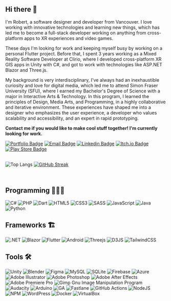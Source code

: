 ## Hi there 👋

I'm Robert, a software designer and developer from Vancouver. I love working with innovative technologies and learning new things, which has led me to become a full-stack developer working on anything from cross-platform apps to XR experiences and video games.

These days I'm looking for work and keeping myself busy by working on a personal Flutter project. Before that, I spent 3 years working as a Mixed Reality Software Developer at Clirio, where I developed cross-platform XR GIS apps in Unity with C#, and got to work with technologies like ASP.NET Blazor and Three.js.

My background is very interdisciplinary, I've always had an inexhaustible curiosity and love for digital media, which led me to attend Simon Fraser University (SFU), where I earned my Bachelor's Degree of Science with a major in Interactive Arts & Technology. In this program, I learned the principles of Design, Media Arts, and Programming, in a highly collaborative and iterative environment. These experiences have shaped me into a designer who emphasizes the user experience, a developer who values scalability and accessibility, and an expert in rapid prototyping.

**Contact me if you would like to make cool stuff together! I'm currently looking for work.**

[![Portfolio Badge](https://rmichels.com/assets/other/GHBadge-Portfolio-v3.svg)](https://rmichels.com/?portfolio_link=github)
[![Email Badge](https://rmichels.com/assets/other/GHBadge-Email-v2.svg)](mailto:hi@rmichels.com)
[![Linkedin Badge](https://img.shields.io/badge/linkedin-%230077B5.svg?style=for-the-badge&logo=linkedin&logoColor=white)](https://www.linkedin.com/in/robert-michels/)
[![Itch.io Badge](https://img.shields.io/badge/Itch-%23FF0B34.svg?style=for-the-badge&logo=Itch.io&logoColor=white)](https://rmichels.itch.io/)
[![Play Store Badge](https://img.shields.io/badge/Google_Play-414141?style=for-the-badge&logo=google-play&logoColor=white)](https://play.google.com/store/apps/developer?id=Studio+RM)

&nbsp;  
![Top Langs](https://github-readme-stats.vercel.app/api/top-langs/?username=Robert01101101&layout=compact&size_weight=0.4&count_weight=0.6&hide=c,c%2B%2B,shaderlab,hlsl,cmake,swift&langs_count=8)
[![GitHub Streak](https://streak-stats.demolab.com?user=Robert01101101&mode=weekly&card_height=190)](https://git.io/streak-stats)



  
&nbsp;  
   
## Programming 👨🏻‍💻
![C#](https://img.shields.io/badge/c%23-%23239120.svg?style=for-the-badge&logo=c-sharp&logoColor=white)
![PHP](https://img.shields.io/badge/php-%23777BB4.svg?style=for-the-badge&logo=php&logoColor=white)
![Dart](https://img.shields.io/badge/Dart-0175C2?style=for-the-badge&logo=dart&logoColor=white)
![HTML5](https://img.shields.io/badge/html5-%23E34F26.svg?style=for-the-badge&logo=html5&logoColor=white)
![CSS3](https://img.shields.io/badge/css3-%231572B6.svg?style=for-the-badge&logo=css3&logoColor=white)
![SASS](https://img.shields.io/badge/SASS-hotpink.svg?style=for-the-badge&logo=SASS&logoColor=white)
![JavaScript](https://img.shields.io/badge/javascript-%23323330.svg?style=for-the-badge&logo=javascript&logoColor=%23F7DF1E)
![Java](https://img.shields.io/badge/java-%23ED8B00.svg?style=for-the-badge&logo=openjdk&logoColor=white)
![Python](https://img.shields.io/badge/Python-FFD43B?style=for-the-badge&logo=python&logoColor=blue)

## Frameworks 🏗️
![.NET](https://img.shields.io/badge/.NET-512BD4?style=for-the-badge&logo=dotnet&logoColor=white)
![Blazor](https://img.shields.io/badge/blazor-%235C2D91.svg?style=for-the-badge&logo=blazor&logoColor=white)
![Flutter](https://img.shields.io/badge/Flutter-02569B?style=for-the-badge&logo=flutter&logoColor=white)
![Android](https://img.shields.io/badge/Android-3DDC84?style=for-the-badge&logo=android&logoColor=white)
![Threejs](https://img.shields.io/badge/threejs-black?style=for-the-badge&logo=three.js&logoColor=white)
![D3JS](https://img.shields.io/badge/d3.js-F9A03C?style=for-the-badge&logo=d3.js&logoColor=white)
![TailwindCSS](https://img.shields.io/badge/tailwindcss-%2338B2AC.svg?style=for-the-badge&logo=tailwind-css&logoColor=white)


## Tools 🛠️
![Unity](https://img.shields.io/badge/unity-%23000000.svg?style=for-the-badge&logo=unity&logoColor=white)
![Blender](https://img.shields.io/badge/blender-%23F5792A.svg?style=for-the-badge&logo=blender&logoColor=white)
![Figma](https://img.shields.io/badge/figma-%23F24E1E.svg?style=for-the-badge&logo=figma&logoColor=white)
![MySQL](https://img.shields.io/badge/mysql-%2300f.svg?style=for-the-badge&logo=mysql&logoColor=white)
![SQLite](https://img.shields.io/badge/sqlite-%2307405e.svg?style=for-the-badge&logo=sqlite&logoColor=white)
![Firebase](https://img.shields.io/badge/Firebase-039BE5?style=for-the-badge&logo=Firebase&logoColor=white)
![Azure](https://img.shields.io/badge/azure-%230072C6.svg?style=for-the-badge&logo=microsoftazure&logoColor=white)
![Adobe Illustrator](https://img.shields.io/badge/adobe%20illustrator-%23FF9A00.svg?style=for-the-badge&logo=adobe%20illustrator&logoColor=white)
![Adobe Photoshop](https://img.shields.io/badge/adobe%20photoshop-%2331A8FF.svg?style=for-the-badge&logo=adobe%20photoshop&logoColor=white)
![Adobe After Effects](https://img.shields.io/badge/Adobe%20After%20Effects-9999FF.svg?style=for-the-badge&logo=Adobe%20After%20Effects&logoColor=white)
![Adobe Premiere Pro](https://img.shields.io/badge/Adobe%20Premiere%20Pro-9999FF.svg?style=for-the-badge&logo=Adobe%20Premiere%20Pro&logoColor=white)
![Gimp Gnu Image Manipulation Program](https://img.shields.io/badge/Gimp-657D8B?style=for-the-badge&logo=gimp&logoColor=FFFFFF)
![Audacity](https://img.shields.io/badge/Audacity-0000CC?style=for-the-badge&logo=audacity&logoColor=white)
![Arduino](https://img.shields.io/badge/Arduino-00979D?style=for-the-badge&logo=Arduino&logoColor=white)
![GA](https://img.shields.io/badge/Google%20Analytics-E37400?style=for-the-badge&logo=google%20analytics&logoColor=white)
![Fastlane](https://img.shields.io/badge/fastlane-%2382bd4e.svg?style=for-the-badge&logo=fastlane&logoColor=black)
![GitHub Actions](https://img.shields.io/badge/github%20actions-%232671E5.svg?style=for-the-badge&logo=githubactions&logoColor=white)
![NodeJS](https://img.shields.io/badge/node.js-6DA55F?style=for-the-badge&logo=node.js&logoColor=white)
![NPM](https://img.shields.io/badge/NPM-%23CB3837.svg?style=for-the-badge&logo=npm&logoColor=white)
![WordPress](https://img.shields.io/badge/WordPress-%23117AC9.svg?style=for-the-badge&logo=WordPress&logoColor=white)
![Docker](https://img.shields.io/badge/Docker-2CA5E0?style=for-the-badge&logo=docker&logoColor=white)
![VirtualBox](https://img.shields.io/badge/VirtualBox-21416b?style=for-the-badge&logo=VirtualBox&logoColor=white)




<!--
**Robert01101101/Robert01101101** is a ✨ _special_ ✨ repository because its `README.md` (this file) appears on your GitHub profile.

Here are some ideas to get you started:

- 🔭 I’m currently working on ...
- 🌱 I’m currently learning ...
- 👯 I’m looking to collaborate on ...
- 🤔 I’m looking for help with ...
- 💬 Ask me about ...
- 📫 How to reach me: ...
- 😄 Pronouns: ...
- ⚡ Fun fact: ...
-->
